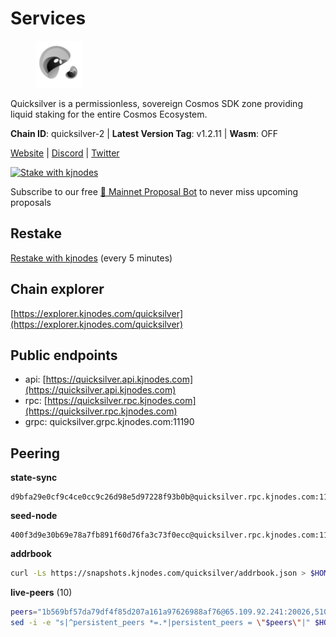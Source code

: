 # Services

<figure><img src="https://raw.githubusercontent.com/kj89/cosmos-images/main/logos/quicksilver.png" alt=""><figcaption></figcaption></figure>

Quicksilver is a permissionless, sovereign Cosmos SDK zone providing liquid staking for the entire Cosmos Ecosystem.

**Chain ID**: quicksilver-2 | **Latest Version Tag**: v1.2.11 | **Wasm**: OFF

[Website](https://quicksilver.zone) | [Discord](https://discord.gg/quicksilverprotocol) | [Twitter](https://twitter.com/quicksilverzone)

[![Stake with kjnodes](https://i.ibb.co/cr44Q8j/button-stake-with-kjnodes.png)](https://restake.app/quicksilver/quickvaloper1fqfgpwdngmmay6ah7mg9y4k7ayykpzu6l3ht2m)

Subscribe to our free [🤖 Mainnet Proposal Bot](https://t.me/kjnodes_proposal_bot) to never miss upcoming proposals

## Restake

[Restake with kjnodes](https://restake.app/quicksilver/quickvaloper1fqfgpwdngmmay6ah7mg9y4k7ayykpzu6l3ht2m) (every 5 minutes)
## Chain explorer
[https://explorer.kjnodes.com/quicksilver](https://explorer.kjnodes.com/quicksilver)

## Public endpoints

* api: [https://quicksilver.api.kjnodes.com](https://quicksilver.api.kjnodes.com)
* rpc: [https://quicksilver.rpc.kjnodes.com](https://quicksilver.rpc.kjnodes.com)
* grpc: quicksilver.grpc.kjnodes.com:11190

## Peering

**state-sync**

```text
d9bfa29e0cf9c4ce0cc9c26d98e5d97228f93b0b@quicksilver.rpc.kjnodes.com:11156
```

**seed-node**

```text
400f3d9e30b69e78a7fb891f60d76fa3c73f0ecc@quicksilver.rpc.kjnodes.com:11159
```

**addrbook**
```bash
curl -Ls https://snapshots.kjnodes.com/quicksilver/addrbook.json > $HOME/.quicksilverd/config/addrbook.json
```

**live-peers** (10)
```bash
peers="1b569bf57da79df4f85d207a161a97626988af76@65.109.92.241:20026,51070ba609ede6d7eb334b8cf0ed585f2b1ab66b@135.181.76.99:26656,06230bbaabb6c9c6223275b57d8e10fc609ae7ba@51.89.7.184:26633,71b753819eb653e99e6a825b80af20ca9bccb087@135.125.163.63:24666,ebafaa0d0087ecfc785b095d6a91a67a12eecd80@5.9.100.25:26656,271419d3eb3878c902ebb0064490ad702d9d067f@144.76.145.150:26656,c0beca70dbd3ef5bb433f7aa280d56d2a150bbd3@95.214.52.144:26656,d9bfa29e0cf9c4ce0cc9c26d98e5d97228f93b0b@65.109.88.38:11156,833a368b9e639d50dcbeaa2e8347306979d55e50@199.217.117.78:11156,61d96fee29a9615c208c4db72526d23b45094cb4@65.108.195.30:36656"
sed -i -e "s|^persistent_peers *=.*|persistent_peers = \"$peers\"|" $HOME/.quicksilverd/config/config.toml
```
